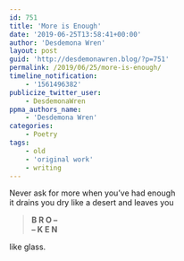 ```yaml
---
id: 751
title: 'More is Enough'
date: '2019-06-25T13:58:41+00:00'
author: 'Desdemona Wren'
layout: post
guid: 'http://desdemonawren.blog/?p=751'
permalink: /2019/06/25/more-is-enough/
timeline_notification:
    - '1561496382'
publicize_twitter_user:
    - DesdemonaWren
ppma_authors_name:
    - 'Desdemona Wren'
categories:
    - Poetry
tags:
    - old
    - 'original work'
    - writing
---
```


Never ask for more when you’ve had enough  
it drains you dry like a desert and leaves you

> **B R O –   
>  – K E N**

like glass.